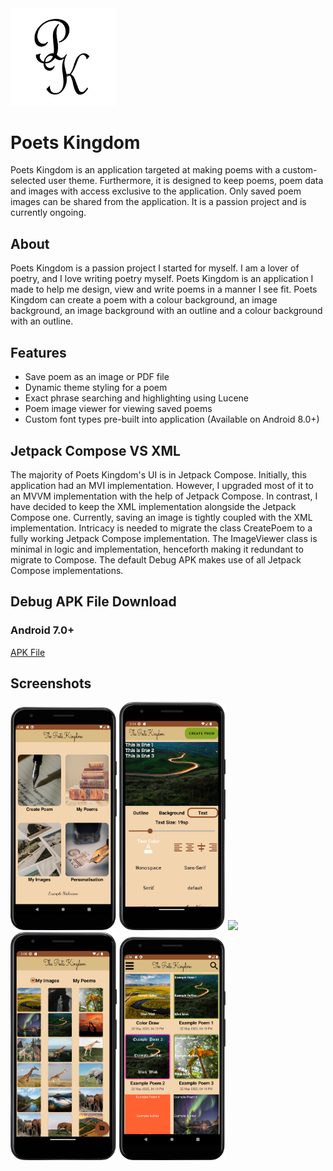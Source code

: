 <img src="app/src/main/res/drawable-v24/logo.png" width="170">

# Poets Kingdom

Poets Kingdom is an application targeted at making poems with a custom-selected user theme. 
Furthermore, it is designed to keep poems, poem data and images with access exclusive to the application.
Only saved poem images can be shared from the application. It is a passion project and is currently ongoing.

## About

Poets Kingdom is a passion project I started for myself. I am a lover of poetry, and I love writing poetry myself. Poets Kingdom is an application I made to help me design, view and write poems in a manner I see fit. Poets Kingdom can create a poem with a colour background, an image background, an image background with an outline and a colour background with an outline.

## Features
- Save poem as an image or PDF file
- Dynamic theme styling for a poem
- Exact phrase searching and highlighting using Lucene
- Poem image viewer for viewing saved poems
- Custom font types pre-built into application (Available on Android 8.0+)

## Jetpack Compose VS XML
The majority of Poets Kingdom's UI is in Jetpack Compose. Initially, this application had an MVI implementation. However, I upgraded most of it to an MVVM implementation with the help of Jetpack Compose. In contrast, I have decided to keep the XML implementation alongside the Jetpack Compose one. Currently, saving an image is tightly coupled with the XML implementation. Intricacy is needed to migrate the class CreatePoem to a fully working Jetpack Compose implementation. The ImageViewer class is minimal in logic and implementation, henceforth making it redundant to migrate to Compose. The default Debug APK makes use of all Jetpack Compose implementations.

## Debug APK File Download
### Android 7.0+
[APK File](https://github.com/tinochings/PoetsKingdom/blob/master/app/Debug%20APK/app-debug.apk)

## Screenshots

<img src="app/Application Screenshots/Home Screen.png" width="170"> <img src="app/Application Screenshots/Create Poem.png" width="170">
<img src="app/Application Screenshots/Poem Activity.png" width="170">
<img src="app/Application Screenshots/My Images.png" width="170"> <img src="app/Application Screenshots/My Poems.png" width="170">
